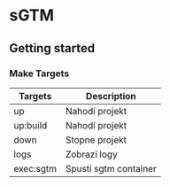 # sGTM

## Getting started

### Make Targets

| Targets           | Description                                                                                                    |
|-------------------|----------------------------------------------------------------------------------------------------------------|
| up                | Nahodí projekt                                                                                                 |
| up\:build         | Nahodí projekt                                                                                                 |
| down              | Stopne projekt                                                                                                 |
| logs              | Zobrazí logy                                                                                                   |
| exec\:sgtm        | Spustí sgtm container                                                                                          |